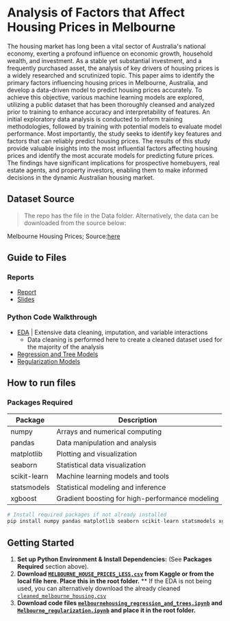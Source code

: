 # Analysis of Factors that Affect Housing Prices in Melbourne
The housing market has long been a vital sector of Australia's national economy, exerting a profound influence
on economic growth, household wealth, and investment. As a stable yet substantial investment, and a
frequently purchased asset, the analysis of key drivers of housing prices is a widely researched and scrutinized
topic. This paper aims to identify the primary factors influencing housing prices in Melbourne, Australia, and
develop a data-driven model to predict housing prices accurately. To achieve this objective, various machine
learning models are explored, utilizing a public dataset that has been thoroughly cleansed and analyzed prior
to training to enhance accuracy and interpretability of features. An initial exploratory data analysis is conducted
to inform training methodologies, followed by training with potential models to evaluate model performance.
Most importantly, the study seeks to identify key features and factors that can reliably predict housing prices.
The results of this study provide valuable insights into the most influential factors affecting housing prices and
identify the most accurate models for predicting future prices. The findings have significant implications for
prospective homebuyers, real estate agents, and property investors, enabling them to make informed
decisions in the dynamic Australian housing market.



## Dataset Source
> The repo has the file in the Data folder. Alternatively, the data can be downloaded from the source below:

Melbourne Housing Prices; Source:[here](https://www.kaggle.com/datasets/anthonypino/melbourne-housing-market "Kaggle")

## Guide to Files

### Reports
* [Report](<Analysis of Factors that Affect Housing Prices in Melbourne Report.pdf>)
* [Slides](<Analysis of Factors that Affect Housing Prices in Melbourne Slides.ppt>)

### Python Code Walkthrough
* [EDA](<melbournehousing_EDA.ipynb>) | Extensive data cleaning, imputation, and variable interactions 
  * Data cleaning is performed here to create a cleaned dataset used for the majority of the analysis
* [Regression and Tree Models](<melbournehousing_regression_and_trees.ipynb>)
* [Regularization Models](<Melbourne_regularization.ipynb>)



## How to run files

### Packages Required

| Package       | Description                                     |
|---------------|-------------------------------------------------|
| numpy         | Arrays and numerical computing                  |
| pandas        | Data manipulation and analysis                  |
| matplotlib    | Plotting and visualization                      |
| seaborn       | Statistical data visualization                  |
| scikit-learn	| Machine learning models and tools               |
| statsmodels	| Statistical modeling and inference              |
| xgboost	| Gradient boosting for high-performance modeling |

```python
# Install required packages if not already installed
pip install numpy pandas matplotlib seaborn scikit-learn statsmodels xgboost
```


## Getting Started
1.  **Set up Python Environment & Install Dependencies:** (See **Packages Required** section above).
2. **Download [`MELBOURNE_HOUSE_PRICES_LESS.csv`](MELBOURNE_HOUSE_PRICES_LESS.csv) from Kaggle or from the local file here. Place this in the root folder.**
   ** If the EDA is not being used, you can alternatively download the already cleaned [`cleaned_melbourne_housing.csv`](cleaned_melbourne_housing.csv)
3. **Download code files [`melbournehousing_regression_and_trees.ipynb`](melbournehousing_regression_and_trees.ipynb) and  [`Melbourne_regularization.ipynb`](Melbourne_regularization.ipynb) and place it in the root folder.**
